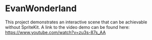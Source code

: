 # EvanWonderland
This project demonstrates an interactive scene that can be achievable without SpriteKit.
A link to the video demo can be found here: https://www.youtube.com/watch?v=zu3s-87s_AA
